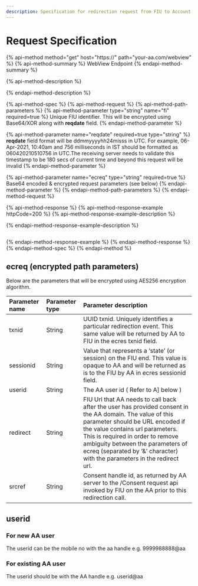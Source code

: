 ```yaml
---
description: Specification for redirection request from FIU to Account Aggregator
---
```


# Request Specification

{% api-method method="get" host="https://" path="your-aa.com/webview" %}
{% api-method-summary %}
WebView Endpoint
{% endapi-method-summary %}

{% api-method-description %}

{% endapi-method-description %}

{% api-method-spec %}
{% api-method-request %}
{% api-method-path-parameters %}
{% api-method-parameter type="string" name="fi" required=true %}
Unique FIU identifier. This will be encrypted using Base64/XOR along with **reqdate** field.
{% endapi-method-parameter %}

{% api-method-parameter name="reqdate" required=true type="string" %}
**reqdate** field format will be ddmmyyyyhh24misss in UTC. For example, 06-Apr-2021, 10:40am and 756 milliseconds in IST should be formatted as 060420210510756 in UTC.The receiving server needs to validate this timestamp to be 180 secs of current time and beyond this request will be invalid
{% endapi-method-parameter %}

{% api-method-parameter name="ecreq" type="string" required=true %}
Base64 encoded & encrypted request parameters \(see below\)
{% endapi-method-parameter %}
{% endapi-method-path-parameters %}
{% endapi-method-request %}

{% api-method-response %}
{% api-method-response-example httpCode=200 %}
{% api-method-response-example-description %}

{% endapi-method-response-example-description %}

```text

```
{% endapi-method-response-example %}
{% endapi-method-response %}
{% endapi-method-spec %}
{% endapi-method %}

## ecreq \(encrypted path parameters\)

Below are the parameters that will be encrypted using AES256 encryption algorithm.

| **Parameter name** | **Parameter type** | **Parameter description** |
| :--- | :--- | :--- |
| txnid | String | UUID txnid. Uniquely identifies a particular redirection event. This same value will be returned by AA to FIU in the ecres txnid field. |
| sessionid | String | Value that represents a ‘state’ \(or session\) on the FIU end. This value is opaque to AA and will be returned as is to the FIU by AA in ecres sessionid field. |
| userid | String | The AA user id \( Refer to A\] below \) |
| redirect | String | FIU Url that AA needs to call back after the user has provided consent in the AA domain. The value of this parameter should be URL encoded if the value contains url parameters. This is required in order to remove ambiguity between the parameters of ecreq \(separated by ‘&’ character\) with the parameters in the redirect url. |
| srcref | String | Consent handle id, as returned by AA server to the /Consent request api invoked by FIU on the AA prior to this redirection call. |

## userid

### For new AA user

The userid can be the mobile no with the aa handle e.g. 9999988888@aa

### For existing AA user

The userid should be with the AA handle e.g. userid@aa

